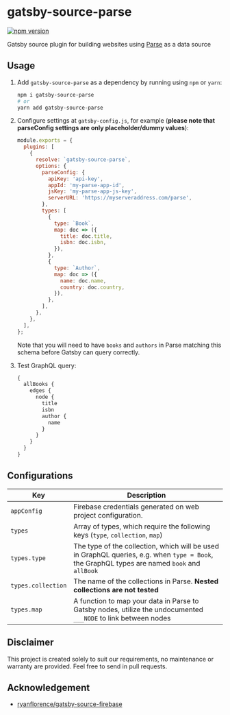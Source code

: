 # gatsby-source-parse

[![npm version](https://badge.fury.io/js/gatsby-source-parse.svg)](https://badge.fury.io/js/gatsby-source-parse)

Gatsby source plugin for building websites using
[Parse](https://parseplatform.org/)
as a data source

## Usage

1. Add `gatsby-source-parse` as a dependency by running using `npm` or `yarn`:

   ```sh
   npm i gatsby-source-parse
   # or
   yarn add gatsby-source-parse
   ```

2. Configure settings at `gatsby-config.js`, for example (**please note that parseConfig settings are only placeholder/dummy values**):

   ```js
   module.exports = {
     plugins: [
       {
         resolve: `gatsby-source-parse`,
         options: {
           parseConfig: {
             apiKey: 'api-key',
             appId: 'my-parse-app-id',
             jsKey: 'my-parse-app-js-key',
             serverURL: 'https://myserveraddress.com/parse',
           },
           types: [
             {
               type: `Book`,
               map: doc => ({
                 title: doc.title,
                 isbn: doc.isbn,
               }),
             },
             {
               type: `Author`,
               map: doc => ({
                 name: doc.name,
                 country: doc.country,
               }),
             },
           ],
         },
       },
     ],
   };
   ```

   Note that you will need to have `books` and `authors` in Parse matching
   this schema before Gatsby can query correctly.

3. Test GraphQL query:

   ```graphql
   {
     allBooks {
       edges {
         node {
           title
           isbn
           author {
             name
           }
         }
       }
     }
   }
   ```

## Configurations

| Key                | Description                                                                                                                                  |
| ------------------ | -------------------------------------------------------------------------------------------------------------------------------------------- |
| `appConfig`        | Firebase credentials generated on web project configuration.                                                                                 |
| `types`            | Array of types, which require the following keys (`type`, `collection`, `map`)                                                               |
| `types.type`       | The type of the collection, which will be used in GraphQL queries, e.g. when `type = Book`, the GraphQL types are named `book` and `allBook` |
| `types.collection` | The name of the collections in Parse. **Nested collections are not tested**                                                                  |
| `types.map`        | A function to map your data in Parse to Gatsby nodes, utilize the undocumented `___NODE` to link between nodes                               |

## Disclaimer

This project is created solely to suit our requirements, no maintenance or
warranty are provided. Feel free to send in pull requests.

## Acknowledgement

- [ryanflorence/gatsby-source-firebase](https://github.com/ryanflorence/gatsby-source-firebase)
